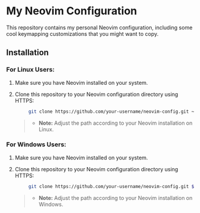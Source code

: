 # My Neovim Configuration

This repository contains my personal Neovim configuration, including some cool keymapping customizations that you might want to copy.

## Installation

### For Linux Users:

1. Make sure you have Neovim installed on your system.

2. Clone this repository to your Neovim configuration directory using HTTPS:

   ```bash
        git clone https://github.com/your-username/neovim-config.git ~/.config/nvim.
   ```
   >- **Note:** Adjust the path according to your Neovim installation on Linux.

### For Windows Users:

1. Make sure you have Neovim installed on your system.

2. Clone this repository to your Neovim configuration directory using HTTPS:
 
   ```bash
        git clone https://github.com/your-username/neovim-config.git $HOME/AppData/Local/nvim.
   ```
   >- **Note:** Adjust the path according to your Neovim installation on Windows.
